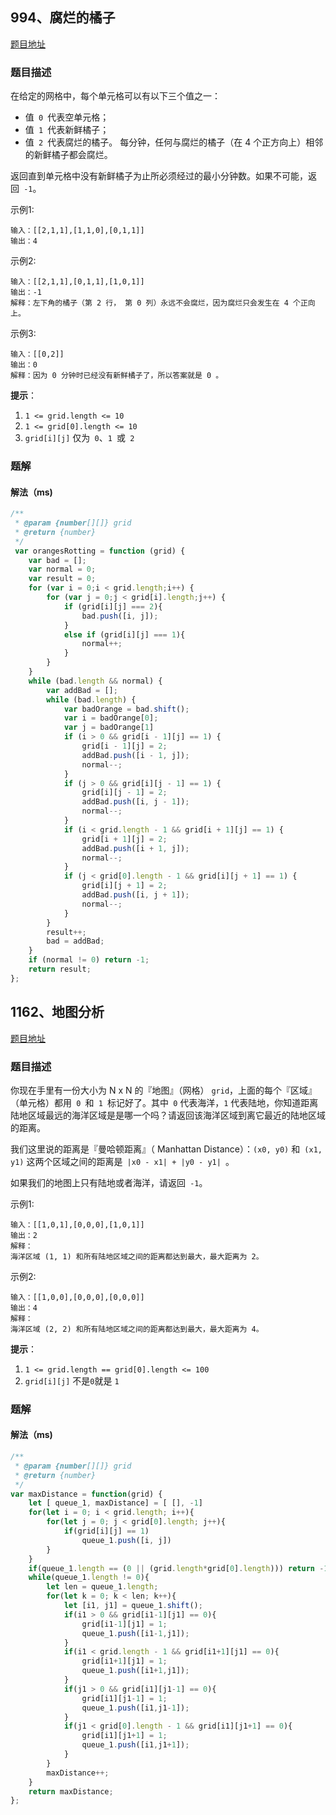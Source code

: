 ## 994、腐烂的橘子

[题目地址](https://leetcode-cn.com/problems/rotting-oranges/)

### 题目描述
在给定的网格中，每个单元格可以有以下三个值之一：

- 值` 0 `代表空单元格；
- 值` 1 `代表新鲜橘子；
- 值` 2 `代表腐烂的橘子。
每分钟，任何与腐烂的橘子（在 4 个正方向上）相邻的新鲜橘子都会腐烂。

返回直到单元格中没有新鲜橘子为止所必须经过的最小分钟数。如果不可能，返回` -1`。

示例1:

```
输入：[[2,1,1],[1,1,0],[0,1,1]]
输出：4
```

示例2:

```
输入：[[2,1,1],[0,1,1],[1,0,1]]
输出：-1
解释：左下角的橘子（第 2 行， 第 0 列）永远不会腐烂，因为腐烂只会发生在 4 个正向上。
```

示例3:

```
输入：[[0,2]]
输出：0
解释：因为 0 分钟时已经没有新鲜橘子了，所以答案就是 0 。
```

**提示**：

1. `1 <= grid.length <= 10`
2. `1 <= grid[0].length <= 10`
3. `grid[i][j]` 仅为` 0`、`1 `或` 2`


### 题解

#### 解法（ms)



```javascript
/**
 * @param {number[][]} grid
 * @return {number}
 */
 var orangesRotting = function (grid) {
    var bad = [];
    var normal = 0;
    var result = 0;
    for (var i = 0;i < grid.length;i++) {
        for (var j = 0;j < grid[i].length;j++) {
            if (grid[i][j] === 2){
                bad.push([i, j]);
            }
            else if (grid[i][j] === 1){
                normal++;
            }
        }
    }
    while (bad.length && normal) {
        var addBad = [];
        while (bad.length) {
            var badOrange = bad.shift();
            var i = badOrange[0];
            var j = badOrange[1]
            if (i > 0 && grid[i - 1][j] == 1) {
                grid[i - 1][j] = 2;
                addBad.push([i - 1, j]);
                normal--;
            }
            if (j > 0 && grid[i][j - 1] == 1) {
                grid[i][j - 1] = 2;
                addBad.push([i, j - 1]);
                normal--;
            }
            if (i < grid.length - 1 && grid[i + 1][j] == 1) {
                grid[i + 1][j] = 2;
                addBad.push([i + 1, j]);
                normal--;
            }
            if (j < grid[0].length - 1 && grid[i][j + 1] == 1) {
                grid[i][j + 1] = 2;
                addBad.push([i, j + 1]);
                normal--;
            }
        }
        result++;
        bad = addBad;
    }
    if (normal != 0) return -1;
    return result;
};
```



## 1162、地图分析

[题目地址](https://leetcode-cn.com/problems/as-far-from-land-as-possible/)

### 题目描述
你现在手里有一份大小为 N x N 的『地图』（网格） `grid`，上面的每个『区域』（单元格）都用` 0 `和` 1 `标记好了。其中` 0` 代表海洋，`1` 代表陆地，你知道距离陆地区域最远的海洋区域是是哪一个吗？请返回该海洋区域到离它最近的陆地区域的距离。

我们这里说的距离是『曼哈顿距离』（ Manhattan Distance）：`(x0, y0)` 和` (x1, y1)` 这两个区域之间的距离是` |x0 - x1| + |y0 - y1| `。

如果我们的地图上只有陆地或者海洋，请返回` -1`。

示例1:

```
输入：[[1,0,1],[0,0,0],[1,0,1]]
输出：2
解释： 
海洋区域 (1, 1) 和所有陆地区域之间的距离都达到最大，最大距离为 2。
```

示例2:

```
输入：[[1,0,0],[0,0,0],[0,0,0]]
输出：4
解释： 
海洋区域 (2, 2) 和所有陆地区域之间的距离都达到最大，最大距离为 4。
```

**提示**：

1. `1 <= grid.length == grid[0].length <= 100`
2. `grid[i][j]` 不是` 0 `就是 `1`


### 题解

#### 解法（ms)



```javascript
/**
 * @param {number[][]} grid
 * @return {number}
 */
var maxDistance = function(grid) {
    let [ queue_1, maxDistance] = [ [], -1]
    for(let i = 0; i < grid.length; i++){
        for(let j = 0; j < grid[0].length; j++){
            if(grid[i][j] == 1)
                queue_1.push([i, j])
        }        
    }
    if(queue_1.length == (0 || (grid.length*grid[0].length))) return -1
    while(queue_1.length != 0){
        let len = queue_1.length;
        for(let k = 0; k < len; k++){
            let [i1, j1] = queue_1.shift();
            if(i1 > 0 && grid[i1-1][j1] == 0){
                grid[i1-1][j1] = 1;
                queue_1.push([i1-1,j1]);
            }
            if(i1 < grid.length - 1 && grid[i1+1][j1] == 0){
                grid[i1+1][j1] = 1;
                queue_1.push([i1+1,j1]);
            }
            if(j1 > 0 && grid[i1][j1-1] == 0){
                grid[i1][j1-1] = 1;
                queue_1.push([i1,j1-1]);
            }
            if(j1 < grid[0].length - 1 && grid[i1][j1+1] == 0){
                grid[i1][j1+1] = 1;
                queue_1.push([i1,j1+1]);
            }
        }
        maxDistance++;
    }
    return maxDistance;
};
```